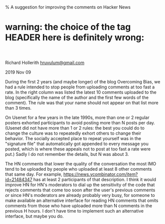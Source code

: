 % A suggestion for improving the comments on Hacker News

# warning: the choice of the tag HEADER here is definitely wrong:
<header>
<link rel="stylesheet" href="basic.css">
</header>

Richard Hollerith <hruvulum@gmail.com>

2019 Nov 09

During the first 2 years (and maybe longer) of the blog Overcoming Bias, we had a rule intended to stop people from uploading comments at too fast a rate. In the right column was listed the latest 10 comments uploaded to the blog (specifically the name of the author and the first few words of the comment). The rule was that your name should not appear on that list more than 3 times.

On Usenet for a few years in the late 1990s, more than one or 2 regular posters exhorted participants to avoid posting more than N posts per day. (Usenet did not have more than 1 or 2 rules: the best you could do to change the culture was to repeatedly exhort others to change their behavior. The socially accepted place to repeat yourself was in the "signature file" that automatically got appended to every message you posted, which is where these appeals not to post at too fast a rate were put.) Sadly I do not remember the details, but N was about 3.

The HN comments that lower the quality of the conversation the most IMO tend to be uploaded by people who uploaded at least 8 other comments that same day. For example, <https://news.ycombinator.com/item?id=21484347> has at least 2 participants of that description. I think it would improve HN for HN's moderators to dial up the sensitivity of the code that rejects comments that come too soon after the user's previous comments _or_ since HN's moderators are already probably very busy, for someone to make available an alternative interface for reading HN comments that omits comments from those who have uploaded more than N comments in the previous H hours. I don't have time to implement such an alternative interface, but maybe you do.


